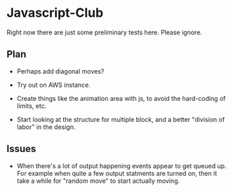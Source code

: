 # Javascript-Club

Right now there are just some preliminary tests here. Please ignore.

## Plan

* Perhaps add diagonal moves?

* Try out on AWS instance.

* Create things like the animation area with js, to avoid the hard-coding
  of limits, etc.

* Start looking at the structure for multiple block, and a better "division
  of labor" in the design.

## Issues

* When there's a lot of output happening events appear to get queued up.
    For example when quite a few output statments are turned on, then
    it take a while for "random move" to start actually moving.
